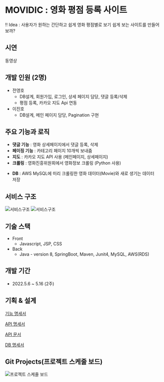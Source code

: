 # MOVIDIC : 영화 평점 등록 사이트

‼ Idea : 사용자가 원하는 간단하고 쉽게 영화 평점별로 보기 쉽게 보는 사이트를 만들어보까?

## 시연

동영상

## 개발 인원 (2명)
- 전영호
    - DB설계, 회원가입, 로그인, 상세 페이지 담당, 댓글 등록/삭제
    - 평점 등록, 카카오 지도 Api 연동
- 이진호
    - DB설계, 메인 페이지 담당, Pagination 구현

## 주요 기능과 로직

- **댓글 기능** : 영화 상세페이지에서 댓글 등록, 삭제
- **페이징 기능** : 카테고리 페이지 10개씩 보내줌
- **지도** : 카카오 지도 API 사용 (메인페이지, 상세페이지)
- **크롤링** : 영화진흥위원회에서 영화정보 크롤링 (Python 사용)
<!-- - **배포** : AWS EC2로 배포하고 도메인에 연동 (jar파일로 빌드) -->
- **DB** : AWS MySQL에 미리 크롤링한 영화 데이터(Movie)와 새로 생기는 데이터 저장

## 서비스 구조
![서비스구조](https://user-images.githubusercontent.com/77563814/134013439-f36295cc-39c0-41e7-86b6-19e6a02183c6.jpg)
![서비스구조]()

## 기술 스택

- Front
    - Javascript, JSP, CSS
- Back
    - Java - version 8, SpringBoot, Maven, Junit4, MySQL, AWS(RDS)


## 개발 기간

- 2022.5.6 ~ 5.16  (2주)
    

## 기획 & 설계

[기능 명세서](https://inky-krypton-cd8.notion.site/Java-f94cdf5191b646e6a308c2a5bffab496)

[API 명세서](https://inky-krypton-cd8.notion.site/API-4e0be387f60745809b04828a2f09a730)

[API 문서](https://inky-krypton-cd8.notion.site/API-cc02652dec424508acf47c23c7647556)

[DB 명세서](https://inky-krypton-cd8.notion.site/DB-72f71aabc6b04ce29ab19ccf74e90dfe)

## Git Projects(프로젝트 스케줄 보드)
![프로젝트 스케줄 보드]()